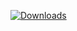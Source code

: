[![Downloads](https://img.shields.io/npm/dt/${repoName}.svg)](https://www.npmjs.com/package/${repoName})
